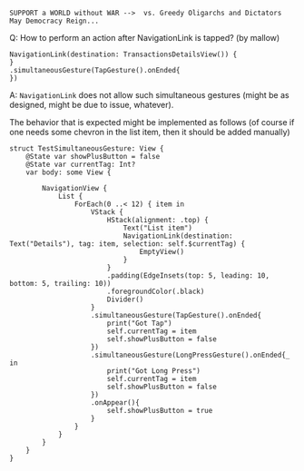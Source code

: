 ```
SUPPORT a WORLD without WAR -->  vs. Greedy Oligarchs and Dictators
May Democracy Reign... 
```

Q: How to perform an action after NavigationLink is tapped? (by mallow)

    NavigationLink(destination: TransactionsDetailsView()) {
    }
    .simultaneousGesture(TapGesture().onEnded{
    })


A: `NavigationLink` does not allow such simultaneous gestures (might be as designed, might be due to issue, whatever).

The behavior that is expected might be implemented as follows (of course if one needs some chevron in the list item, then it should be added manually)


    struct TestSimultaneousGesture: View {
        @State var showPlusButton = false
        @State var currentTag: Int?
        var body: some View {

            NavigationView {
                List {
                    ForEach(0 ..< 12) { item in
                        VStack {
                            HStack(alignment: .top) {
                                Text("List item")
                                NavigationLink(destination: Text("Details"), tag: item, selection: self.$currentTag) {
                                    EmptyView()
                                }
                            }
                            .padding(EdgeInsets(top: 5, leading: 10, bottom: 5, trailing: 10))
                            .foregroundColor(.black)
                            Divider()
                        }
                        .simultaneousGesture(TapGesture().onEnded{
                            print("Got Tap")
                            self.currentTag = item
                            self.showPlusButton = false
                        })
                        .simultaneousGesture(LongPressGesture().onEnded{_ in
                            print("Got Long Press")
                            self.currentTag = item
                            self.showPlusButton = false
                        })
                        .onAppear(){
                            self.showPlusButton = true
                        }
                    }
                }
            }
        }
    }

